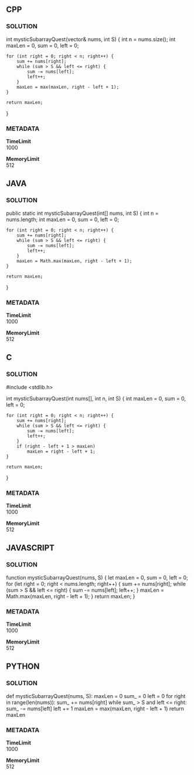 ## CPP

### SOLUTION

int mysticSubarrayQuest(vector<int>& nums, int S) {
    int n = nums.size();
    int maxLen = 0, sum = 0, left = 0;

    for (int right = 0; right < n; right++) {
        sum += nums[right];
        while (sum > S && left <= right) {
            sum -= nums[left];
            left++;
        }
        maxLen = max(maxLen, right - left + 1);
    }

    return maxLen;
}

### METADATA

**TimeLimit**  
1000  

**MemoryLimit**  
512  


## JAVA

### SOLUTION

public static int mysticSubarrayQuest(int[] nums, int S) {
    int n = nums.length;
    int maxLen = 0, sum = 0, left = 0;

    for (int right = 0; right < n; right++) {
        sum += nums[right];
        while (sum > S && left <= right) {
            sum -= nums[left];
            left++;
        }
        maxLen = Math.max(maxLen, right - left + 1);
    }

    return maxLen;
}

### METADATA

**TimeLimit**  
1000  

**MemoryLimit**  
512  


## C

### SOLUTION

#include <stdlib.h>

int mysticSubarrayQuest(int nums[], int n, int S) {
    int maxLen = 0, sum = 0, left = 0;

    for (int right = 0; right < n; right++) {
        sum += nums[right];
        while (sum > S && left <= right) {
            sum -= nums[left];
            left++;
        }
        if (right - left + 1 > maxLen)
            maxLen = right - left + 1;
    }

    return maxLen;
}

### METADATA

**TimeLimit**  
1000  

**MemoryLimit**  
512  


## JAVASCRIPT

### SOLUTION

function mysticSubarrayQuest(nums, S) {
    let maxLen = 0, sum = 0, left = 0;
    for (let right = 0; right < nums.length; right++) {
        sum += nums[right];
        while (sum > S && left <= right) {
            sum -= nums[left];
            left++;
        }
        maxLen = Math.max(maxLen, right - left + 1);
    }
    return maxLen;
}

### METADATA

**TimeLimit**  
1000  

**MemoryLimit**  
512  


## PYTHON

### SOLUTION

def mysticSubarrayQuest(nums, S):
    maxLen = 0
    sum_ = 0
    left = 0
    for right in range(len(nums)):
        sum_ += nums[right]
        while sum_ > S and left <= right:
            sum_ -= nums[left]
            left += 1
        maxLen = max(maxLen, right - left + 1)
    return maxLen

### METADATA

**TimeLimit**  
1000  

**MemoryLimit**  
512  
